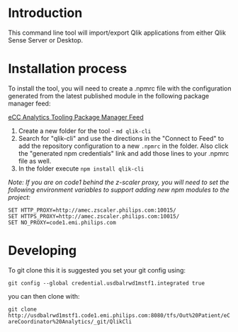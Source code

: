 # Introduction 
This command line tool will import/export Qlik applications from either Qlik Sense Server or Desktop.

# Installation process

To install the tool, you will need to create a .npmrc file with the configuration generated from the latest published module in the following package manager feed:

[eCC Analytics Tooling Package Manager Feed](http://usdbalrwd1mstf1.code1.emi.philips.com:8080/tfs/Out%20Patient/eCareCoordinator%20Analytics/eCareCoordinator%20Analytics%20Team/_packaging?feed=Tools&_a=feed)

1. Create a new folder for the tool - ```md qlik-cli```
2. Search for "qlik-cli" and use the directions in the "Connect to Feed" to add the repository configuration to a new ```.npmrc``` in the folder.  Also click the "generated npm credentials" link and add those lines to your .npmrc file as well.
3. In the folder execute ```npm install qlik-cli```

_Note: If you are on code1 behind the z-scaler proxy, you will need to set the following environment variables to support adding new npm modules to the project:_
```
SET HTTP_PROXY=http://amec.zscaler.philips.com:10015/
SET HTTPS_PROXY=http://amec.zscaler.philips.com:10015/
SET NO_PROXY=code1.emi.philips.com
```

# Developing

To git clone this it is suggested you set your git config using:

``git config --global credential.usdbalrwd1mstf1.integrated true``

you can then clone with:

``git clone http://usdbalrwd1mstf1.code1.emi.philips.com:8080/tfs/Out%20Patient/eCareCoordinator%20Analytics/_git/QlikCli``
